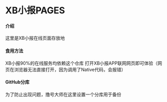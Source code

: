 # XB小报PAGES

#### 介绍
这里是XB小报在线页面存放地


#### 食用方法
XB小报90%的在线服务均依赖这个仓库
打开XB小报APP联网网页即可体验（网页在浏览器无法直接打开，因为调用了Native代码，会报错）


#### GitHub分库
为了防止出现问题，撸号大师在这里设置一个分库用于备份
